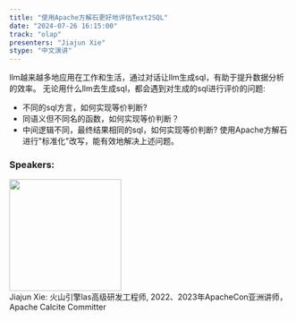 ```yaml
---
title: "使用Apache方解石更好地评估Text2SQL"
date: "2024-07-26 16:15:00" 
track: "olap"
presenters: "Jiajun Xie"
stype: "中文演讲"
---
```

llm越来越多地应用在工作和生活，通过对话让llm生成sql，有助于提升数据分析的效率。
无论用什么llm去生成sql，都会遇到对生成的sql进行评价的问题:
- 不同的sql方言，如何实现等价判断?
- 同语义但不同名的函数，如何实现等价判断？
- 中间逻辑不同，最终结果相同的sql，如何实现等价判断?
使用Apache方解石进行"标准化"改写，能有效地解决上述问题。
 ### Speakers: 
 <img src="https://sessionize.com/image/0967-400o400o1-HcxPim85936bxfqTgxxkBt.jpg" width="200" /><br>Jiajun Xie: 火山引擎las高级研发工程师, 2022、2023年ApacheCon亚洲讲师，Apache Calcite Committer
 <br><br>